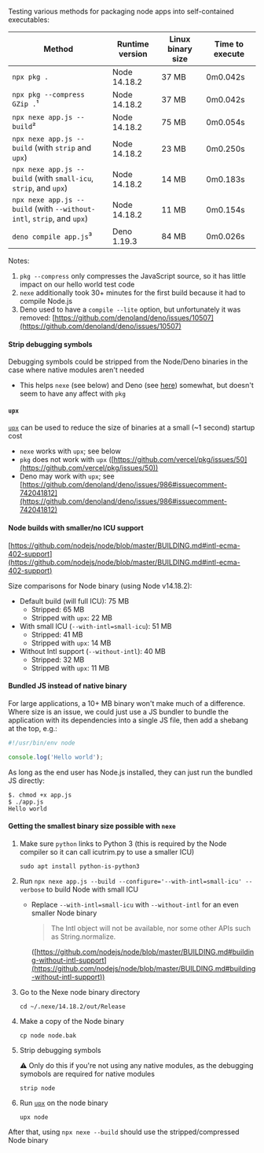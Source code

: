 Testing various methods for packaging node apps into self-contained executables:

| Method                                                                | Runtime version | Linux binary size | Time to execute |
| --------------------------------------------------------------------- | --------------- | ----------------- | --------------- |
| `npx pkg .`                                                           | Node 14.18.2    | 37 MB             | 0m0.042s        |
| `npx pkg --compress GZip .`¹                                          | Node 14.18.2    | 37 MB             | 0m0.042s        |
| `npx nexe app.js --build`²                                            | Node 14.18.2    | 75 MB             | 0m0.054s        |
| `npx nexe app.js --build` (with `strip` and `upx`)                    | Node 14.18.2    | 23 MB             | 0m0.250s        |
| `npx nexe app.js --build` (with `small-icu`, `strip`, and `upx`)      | Node 14.18.2    | 14 MB             | 0m0.183s        |
| `npx nexe app.js --build` (with `--without-intl`, `strip`, and `upx`) | Node 14.18.2    | 11 MB             | 0m0.154s        |
| `deno compile app.js`³                                                | Deno 1.19.3     | 84 MB             | 0m0.026s        |

Notes:

1. `pkg --compress` only compresses the JavaScript source, so it has little impact on our hello world test code
1. `nexe` additionally took 30+ minutes for the first build because it had to compile Node.js
1. Deno used to have a `compile --lite` option, but unfortunately it was removed: [https://github.com/denoland/deno/issues/10507](https://github.com/denoland/deno/issues/10507)

#### Strip debugging symbols

Debugging symbols could be stripped from the Node/Deno binaries in the case where native modules aren't needed

- This helps `nexe` (see below) and Deno (see [here](https://github.com/denoland/deno/issues/9198#issuecomment-764007074)) somewhat, but doesn't seem to have any affect with `pkg`

#### `upx`

[`upx`](https://upx.github.io/) can be used to reduce the size of binaries at a small (~1 second) startup cost

- `nexe` works with `upx`; see below
- `pkg` does not work with `upx` ([https://github.com/vercel/pkg/issues/50](https://github.com/vercel/pkg/issues/50))
- Deno may work with `upx`; see [https://github.com/denoland/deno/issues/986#issuecomment-742041812](https://github.com/denoland/deno/issues/986#issuecomment-742041812)

#### Node builds with smaller/no ICU support

[https://github.com/nodejs/node/blob/master/BUILDING.md#intl-ecma-402-support](https://github.com/nodejs/node/blob/master/BUILDING.md#intl-ecma-402-support)

Size comparisons for Node binary (using Node v14.18.2):

- Default build (will full ICU): 75 MB
  - Stripped: 65 MB
  - Stripped with `upx`: 22 MB
- With small ICU (`--with-intl=small-icu`): 51 MB
  - Stripped: 41 MB
  - Stripped with `upx`: 14 MB
- Without Intl support (`--without-intl`): 40 MB
  - Stripped: 32 MB
  - Stripped with `upx`: 11 MB

#### Bundled JS instead of native binary

For large applications, a 10+ MB binary won't make much of a difference. Where size is an issue, we could just use a JS bundler to bundle the application with its dependencies into a single JS file, then add a shebang at the top, e.g.:

```javascript
#!/usr/bin/env node

console.log('Hello world');
```

As long as the end user has Node.js installed, they can just run the bundled JS directly:

```
$. chmod +x app.js
$ ./app.js
Hello world
```

#### Getting the smallest binary size possible with `nexe`

1. Make sure `python` links to Python 3 (this is required by the Node compiler so it can call icutrim.py to use a smaller ICU)

   ```
   sudo apt install python-is-python3
   ```

1. Run `npx nexe app.js --build --configure='--with-intl=small-icu' --verbose` to build Node with small ICU

   - Replace `--with-intl=small-icu` with `--without-intl` for an even smaller Node binary

     > The Intl object will not be available, nor some other APIs such as String.normalize.

     ([https://github.com/nodejs/node/blob/master/BUILDING.md#building-without-intl-support](https://github.com/nodejs/node/blob/master/BUILDING.md#building-without-intl-support))

1. Go to the Nexe node binary directory

   ```
   cd ~/.nexe/14.18.2/out/Release
   ```

1. Make a copy of the Node binary

   ```
   cp node node.bak
   ```

1. Strip debugging symbols

   ⚠ Only do this if you're not using any native modules, as the debugging symobols are required for native modules

   ```
   strip node
   ```

1. Run [`upx`](https://upx.github.io/) on the node binary

   ```
   upx node
   ```

After that, using `npx nexe --build` should use the stripped/compressed Node binary
